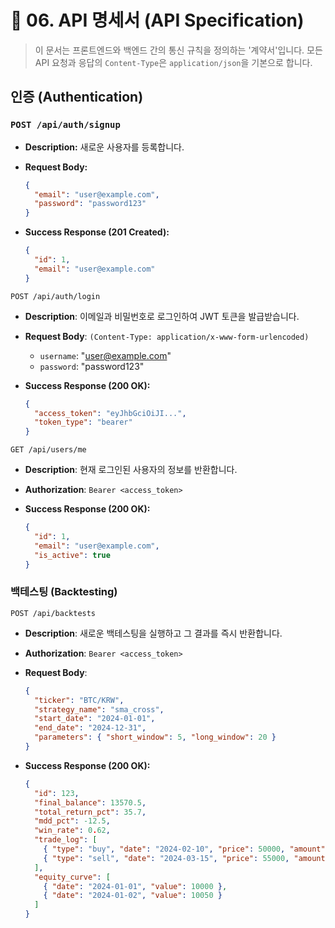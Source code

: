 # 🔗 06. API 명세서 (API Specification)

> 이 문서는 프론트엔드와 백엔드 간의 통신 규칙을 정의하는 '계약서'입니다.
> 모든 API 요청과 응답의 `Content-Type`은 `application/json`을 기본으로 합니다.

## 인증 (Authentication)

### `POST /api/auth/signup`

- **Description:** 새로운 사용자를 등록합니다.
- **Request Body:**
  ```json
  {
    "email": "user@example.com",
    "password": "password123"
  }
  ```
- **Success Response (201 Created):**

  ```json
  {
    "id": 1,
    "email": "user@example.com"
  }
  ```

`POST /api/auth/login`

- **Description**: 이메일과 비밀번호로 로그인하여 JWT 토큰을 발급받습니다.
- **Request Body**: `(Content-Type: application/x-www-form-urlencoded)`

  - `username`: "user@example.com"
  - `password`: "password123"

- **Success Response (200 OK):**

  ```json
  {
    "access_token": "eyJhbGciOiJI...",
    "token_type": "bearer"
  }
  ```

`GET /api/users/me`

- **Description**: 현재 로그인된 사용자의 정보를 반환합니다.
- **Authorization**: `Bearer <access_token>`
- **Success Response (200 OK):**

  ```json
  {
    "id": 1,
    "email": "user@example.com",
    "is_active": true
  }
  ```

### 백테스팅 (Backtesting)

`POST /api/backtests`

- **Description**: 새로운 백테스팅을 실행하고 그 결과를 즉시 반환합니다.
- **Authorization**: `Bearer <access_token>`
- **Request Body**:

  ```json
  {
    "ticker": "BTC/KRW",
    "strategy_name": "sma_cross",
    "start_date": "2024-01-01",
    "end_date": "2024-12-31",
    "parameters": { "short_window": 5, "long_window": 20 }
  }
  ```

- **Success Response (200 OK):**

  ```json
  {
    "id": 123,
    "final_balance": 13570.5,
    "total_return_pct": 35.7,
    "mdd_pct": -12.5,
    "win_rate": 0.62,
    "trade_log": [
      { "type": "buy", "date": "2024-02-10", "price": 50000, "amount": 0.1 },
      { "type": "sell", "date": "2024-03-15", "price": 55000, "amount": 0.1 }
    ],
    "equity_curve": [
      { "date": "2024-01-01", "value": 10000 },
      { "date": "2024-01-02", "value": 10050 }
    ]
  }
  ```
